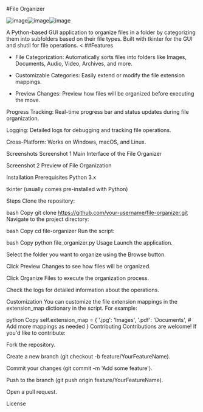 #File Organizer

![image](https://github.com/user-attachments/assets/4483257a-db7a-41d0-b9fb-016c5ec5e8ad)![image](https://github.com/user-attachments/assets/db80762b-826b-4a3a-a809-0f20429cfef6)![image](https://github.com/user-attachments/assets/5fd26e64-9f89-4191-8985-4e342d55c0a2)

A Python-based GUI application to organize files in a folder by categorizing them into subfolders based on their file types. Built with tkinter for the GUI and shutil for file operations.
<
##Features
+ File Categorization: Automatically sorts files into folders like Images, Documents, Audio, Video, Archives, and more.

+ Customizable Categories: Easily extend or modify the file extension mappings.

+ Preview Changes: Preview how files will be organized before executing the move.

Progress Tracking: Real-time progress bar and status updates during file organization.

Logging: Detailed logs for debugging and tracking file operations.

Cross-Platform: Works on Windows, macOS, and Linux.

Screenshots
Screenshot 1
Main Interface of the File Organizer

Screenshot 2
Preview of File Organization

Installation
Prerequisites
Python 3.x

tkinter (usually comes pre-installed with Python)

Steps
Clone the repository:

bash
Copy
git clone https://github.com/your-username/file-organizer.git
Navigate to the project directory:

bash
Copy
cd file-organizer
Run the script:

bash
Copy
python file_organizer.py
Usage
Launch the application.

Select the folder you want to organize using the Browse button.

Click Preview Changes to see how files will be organized.

Click Organize Files to execute the organization process.

Check the logs for detailed information about the operations.

Customization
You can customize the file extension mappings in the extension_map dictionary in the script. For example:

python
Copy
self.extension_map = {
    '.jpg': 'Images',
    '.pdf': 'Documents',
    # Add more mappings as needed
}
Contributing
Contributions are welcome! If you'd like to contribute:

Fork the repository.

Create a new branch (git checkout -b feature/YourFeatureName).

Commit your changes (git commit -m 'Add some feature').

Push to the branch (git push origin feature/YourFeatureName).

Open a pull request.

License
